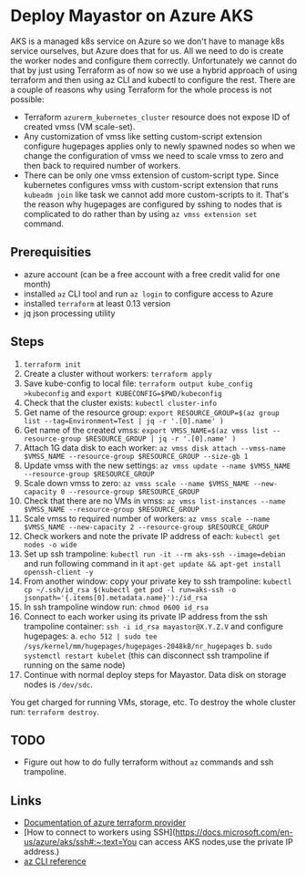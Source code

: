 # Deploy Mayastor on Azure AKS

AKS is a managed k8s service on Azure so we don't have to manage k8s service
ourselves, but Azure does that for us. All we need to do is create the worker
nodes and configure them correctly. Unfortunately we cannot do that by just
using Terraform as of now so we use a hybrid approach of using terraform
and then using az CLI and kubectl to configure the rest. There are a couple
of reasons why using Terraform for the whole process is not possible:

* Terraform `azurerm_kubernetes_cluster` resource does not expose ID of
  created vmss (VM scale-set).
* Any customization of vmss like setting custom-script extension configure
  hugepages applies only to newly spawned nodes so when we change the
  configuration of vmss we need to scale vmss to zero and then back to
  required number of workers.
* There can be only one vmss extension of custom-script type. Since kubernetes
  configures vmss with custom-script extension that runs `kubeadm join` like
  task we cannot add more custom-scripts to it. That's the reason why hugepages
  are configured by sshing to nodes that is complicated to do rather than by
  using `az vmss extension set` command.

## Prerequisities

* azure account (can be a free account with a free credit valid for one month)
* installed `az` CLI tool and run `az login` to configure access to Azure
* installed `terraform` at least 0.13 version
* jq json processing utility

## Steps

1.  `terraform init`
2.  Create a cluster without workers: `terraform apply`
3.  Save kube-config to local file: `terraform output kube_config >kubeconfig` and `export KUBECONFIG=$PWD/kubeconfig`
4.  Check that the cluster exists: `kubectl cluster-info`
5.  Get name of the resource group: `export RESOURCE_GROUP=$(az group list --tag=Environment=Test | jq -r '.[0].name' )`
6.  Get name of the created vmss: `export VMSS_NAME=$(az vmss list --resource-group $RESOURCE_GROUP | jq -r '.[0].name' )`
7.  Attach 1G data disk to each worker: `az vmss disk attach --vmss-name $VMSS_NAME --resource-group $RESOURCE_GROUP --size-gb 1`
8.  Update vmss with the new settings: `az vmss update --name $VMSS_NAME --resource-group $RESOURCE_GROUP`
9.  Scale down vmss to zero: `az vmss scale --name $VMSS_NAME --new-capacity 0 --resource-group $RESOURCE_GROUP`
10. Check that there are no VMs in vmss: `az vmss list-instances --name $VMSS_NAME --resource-group $RESOURCE_GROUP`
11. Scale vmss to required number of workers: `az vmss scale --name $VMSS_NAME --new-capacity 2 --resource-group $RESOURCE_GROUP`
12. Check workers and note the private IP address of each: `kubectl get nodes -o wide`
14. Set up ssh trampoline: `kubectl run -it --rm aks-ssh --image=debian` and run following command in it `apt-get update && apt-get install openssh-client -y`
15. From another window: copy your private key to ssh trampoline: `kubectl cp ~/.ssh/id_rsa $(kubectl get pod -l run=aks-ssh -o jsonpath='{.items[0].metadata.name}'):/id_rsa`
16. In ssh trampoline window run: `chmod 0600 id_rsa`
17. Connect to each worker using its private IP address from the ssh trampoline container: `ssh -i id_rsa mayastor@X.Y.Z.V` and configure hugepages:
    a. `echo 512 | sudo tee /sys/kernel/mm/hugepages/hugepages-2048kB/nr_hugepages`
    b. `sudo systemctl restart kubelet` (this can disconnect ssh trampoline if running on the same node)
18. Continue with normal deploy steps for Mayastor. Data disk on storage nodes is `/dev/sdc`.

You get charged for running VMs, storage, etc. To destroy the whole cluster
run: `terraform destroy`.

## TODO

* Figure out how to do fully terraform without `az` commands and ssh trampoline.

## Links

* [Documentation of azure terraform provider](https://www.terraform.io/docs/providers/azurerm/r/kubernetes_cluster.html)
* [How to connect to workers using SSH](https://docs.microsoft.com/en-us/azure/aks/ssh#:~:text=You can access AKS nodes,use the private IP address.)
* [az CLI reference](https://docs.microsoft.com/en-us/cli/azure/reference-index?view=azure-cli-latest)
